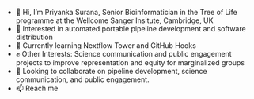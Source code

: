 - 👋 Hi, I’m Priyanka Surana, Senior Bioinformatician in the Tree of Life programme at the Wellcome Sanger Insitute, Cambridge, UK
- 👀 Interested in automated portable pipeline development and software distribution
- 🌱 Currently learning Nextflow Tower and GitHub Hooks
- :fist: Other Interests: Science communication and public engagement projects to improve representation and equity for marginalized groups
- 💞️ Looking to collaborate on pipeline development, science communication, and public engagement.
- 📫 Reach me

<!---
priyanka-surana/priyanka-surana is a ✨ special ✨ repository because its `README.md` (this file) appears on your GitHub profile.
You can click the Preview link to take a look at your changes.
--->
